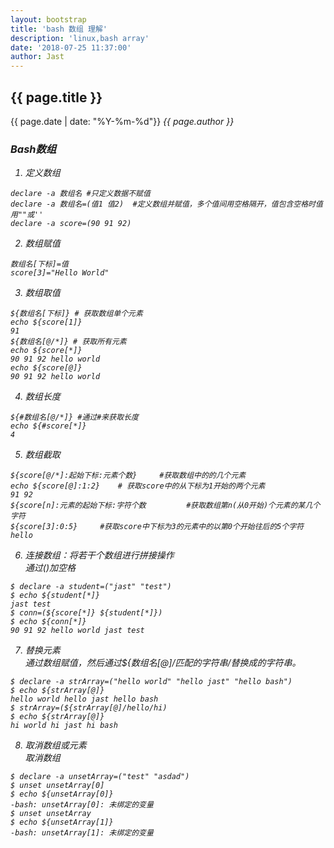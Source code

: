 ```yaml
---
layout: bootstrap
title: 'bash 数组 理解'
description: 'linux,bash array'
date: '2018-07-25 11:37:00'
author: Jast
---
```

## {{ page.title }} 
<i class="far fa-clock"></i>{{ page.date | date: "%Y-%m-%d"}}  <i class="far fa-user">{{ page.author }}  

### Bash数组  
1. 定义数组  
```
declare -a 数组名 #只定义数据不赋值
declare -a 数组名=(值1 值2)  #定义数组并赋值，多个值间用空格隔开，值包含空格时值用""或''
declare -a score=(90 91 92)
```

2. 数组赋值   
```
数组名[下标]=值
score[3]="Hello World"
```
3. 数组取值   
```
${数组名[下标]} # 获取数组单个元素
echo ${score[1]}
91
${数组名[@/*]} # 获取所有元素
echo ${score[*]}
90 91 92 hello world
echo ${score[@]}
90 91 92 hello world

```
4. 数组长度  
```
${#数组名[@/*]} #通过#来获取长度
echo ${#score[*]}
4
```
5. 数组截取   
```
${score[@/*]:起始下标:元素个数}		#获取数组中的的几个元素
echo ${score[@]:1:2}	# 获取score中的从下标为1开始的两个元素
91 92
${score[n]:元素的起始下标:字符个数 		#获取数组第n(从0开始)个元素的某几个字符
${score[3]:0:5} 	#获取score中下标为3的元素中的以第0个开始往后的5个字符
hello
```
6. 连接数组：将若干个数组进行拼接操作    
通过()加空格  
```
$ declare -a student=("jast" "test")
$ echo ${student[*]}
jast test
$ conn=(${score[*]} ${student[*]})
$ echo ${conn[*]}
90 91 92 hello world jast test
```
7. 替换元素  
通过数组赋值，然后通过${数组名[@]/匹配的字符串/替换成的字符串。  
```
$ declare -a strArray=("hello world" "hello jast" "hello bash")
$ echo ${strArray[@]}
hello world hello jast hello bash
$ strArray=(${strArray[@]/hello/hi)
$ echo ${strArray[@]}
hi world hi jast hi bash

```
8. 取消数组或元素  
取消数组  
```
$ declare -a unsetArray=("test" "asdad")
$ unset unsetArray[0]
$ echo ${unsetArray[0]}
-bash: unsetArray[0]: 未绑定的变量
$ unset unsetArray
$ echo ${unsetArray[1]}
-bash: unsetArray[1]: 未绑定的变量
```